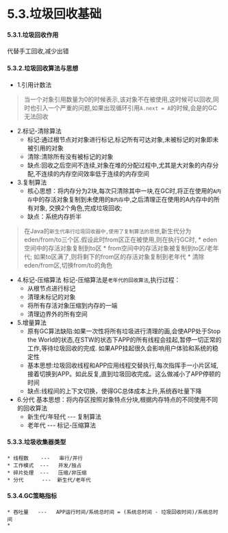 # 5.3.垃圾回收基础
#### 5.3.1.垃圾回收作用
代替手工回收,减少出错
#### 5.3.2.垃圾回收算法与思想
* 1.引用计数法
> 当一个对象引用数量为0的时候表示,该对象不在被使用,这时候可以回收,同时也引入一个严重的问题,如果出现循环引用`A.next = A`的时候,会是的GC无法回收
* 2.标记-清除算法
    * 标记:通过根节点对对象进行标记,标记所有可达对象,未被标记的对象即未被引用的对象
    * 清除:清除所有没有被标记的对象
    * 缺点:回收之后空间不连续,对象在堆的分配过程中,尤其是大对象的内存分配,不连续的内存空间效率低于连续的内存空间
* 3.复制算法
    * 核心思想：将内存分为2块,每次只清除其中一块,在GC时,将正在使用的`A内存`中的存活对象复制到未使用的`B内存`中,之后清理正在使用的A内存中的所有对象,
交换2个角色,完成垃圾回收;<br>
    * 缺点：系统内存折半
> 在Java的`新生代串行垃圾回收器中,使用了复制算法的思想`,新生代分为eden/from/to三个区.假设此时from区正在被使用,则在执行GC时,
    * eden空间中的存活对象复制到to区
    * from空间中的存活对象被复制到to区/老年代; 如果to区满了,则将剩下的from区的存活对象复制到老年代
    * 清除eden/from区,切换from/to的角色
* 4.标记-压缩算法
标记-压缩算法是`老年代的回收算法`,执行过程：
    * 从根节点进行标记
    * 清理未标记的对象
    * 将所有存活对象压缩到内存的一端
    * 清理边界外的所有空间
* 5.增量算法
    * 原有GC算法缺陷:如果一次性将所有垃圾进行清理的画,会使APP处于Stop the World的状态,在STW的状态下APP的所有线程会挂起,暂停一切正常的工作,等待垃圾回收的完成.
    如果APP挂起很久会影响用户体验和系统的稳定性
    * 基本思想:垃圾回收线程和APP应用线程交替执行,每次指挥手一小片区域,接着切换到APP。如此反复,直到垃圾回收完成。这么做减小了APP停顿的时间
    * 缺点:线程间的上下文切换，使得GC总体成本上升,系统吞吐量下降
* 6.分代
基本思想：将内存区按照对象特点分块,根据内存特点的不同使用不同的回收算法
    * 新生代/年轻代   ---  复制算法
    * 老年代         ---  标记-压缩算法
#### 5.3.3.垃圾收集器类型
    * 线程数    ---   串行/并行
    * 工作模式  ---   并发/独占
    * 碎片处理  ---   压缩/非压缩
    * 分代      ---  新生代/老年代
#### 5.3.4.GC策略指标    
    * 吞吐量   ---   APP运行时间/系统总时间 = (系统总时间 - 垃圾回收时间)/系统总时间
    * 
